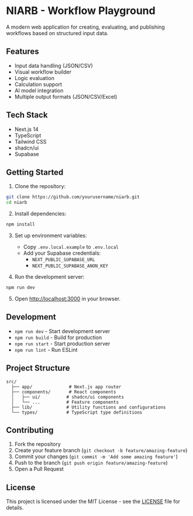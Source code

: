 # NIARB - Workflow Playground

A modern web application for creating, evaluating, and publishing workflows based on structured input data.

## Features

- Input data handling (JSON/CSV)
- Visual workflow builder
- Logic evaluation
- Calculation support
- AI model integration
- Multiple output formats (JSON/CSV/Excel)

## Tech Stack

- Next.js 14
- TypeScript
- Tailwind CSS
- shadcn/ui
- Supabase

## Getting Started

1. Clone the repository:
```bash
git clone https://github.com/yourusername/niarb.git
cd niarb
```

2. Install dependencies:
```bash
npm install
```

3. Set up environment variables:
   - Copy `.env.local.example` to `.env.local`
   - Add your Supabase credentials:
     - `NEXT_PUBLIC_SUPABASE_URL`
     - `NEXT_PUBLIC_SUPABASE_ANON_KEY`

4. Run the development server:
```bash
npm run dev
```

5. Open [http://localhost:3000](http://localhost:3000) in your browser.

## Development

- `npm run dev` - Start development server
- `npm run build` - Build for production
- `npm run start` - Start production server
- `npm run lint` - Run ESLint

## Project Structure

```
src/
  ├── app/              # Next.js app router
  ├── components/       # React components
  │   ├── ui/          # shadcn/ui components
  │   └── ...          # Feature components
  ├── lib/             # Utility functions and configurations
  └── types/           # TypeScript type definitions
```

## Contributing

1. Fork the repository
2. Create your feature branch (`git checkout -b feature/amazing-feature`)
3. Commit your changes (`git commit -m 'Add some amazing feature'`)
4. Push to the branch (`git push origin feature/amazing-feature`)
5. Open a Pull Request

## License

This project is licensed under the MIT License - see the [LICENSE](LICENSE) file for details.
